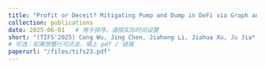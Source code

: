 ```yaml
---
title: "Profit or Deceit? Mitigating Pump and Dump in DeFi via Graph and Contrastive Learning"
collection: publications
date: 2025-06-01   # 用于排序，请按实际时间设置
short: "(TIFS'2025) Cong Wu, Jing Chen, Jiahong Li, Jiahua Xu, Ju Jia*, **Yutao Hu** *, Yebo Feng, Yang Liu, and Yang Xiang, “Profit or Deceit? Mitigating Pump and Dump in DeFi via Graph and Contrastive Learning” ,IEEE Transactions on Information Forensics and Security. (IF2024: 6.3, CCF-A)"
# 可选：如果想整行可点击，填上 pdf / 链接
paperurl: "/files/tifs23.pdf"
---
```

